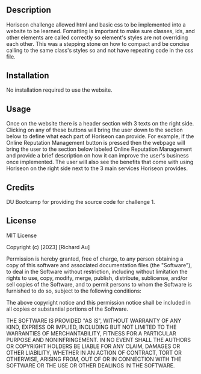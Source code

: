 # <Horiseon Homepage>

## Description

Horiseon challenge allowed html and basic css to be implemented into a website to be learned. Fomatting is important to make sure classes, ids, and other elements are called correctly so element's styles are not overriding each other.
This was a stepping stone on how to compact and be concise calling to the same class's styles so and not have repeating code in the css file. 

## Installation

No installation required to use the website.

## Usage

Once on the website there is a header section with 3 texts on the right side. Clicking on any of these buttons will bring the user down to the section below to define what each part of Horiseon can provide. For example, if the Online Reputation Management button is pressed then the webpage will bring the user to the section below labeled Online Reputation Management and provide a brief description on how it can improve the user's business once implemented. The user will also see the benefits that come with using Horiseon on the right side next to the 3 main services Horiseon provides.

## Credits

DU Bootcamp for providing the source code for challenge 1. 

## License

MIT License

Copyright (c) [2023] [Richard Au]

Permission is hereby granted, free of charge, to any person obtaining a copy
of this software and associated documentation files (the "Software"), to deal
in the Software without restriction, including without limitation the rights
to use, copy, modify, merge, publish, distribute, sublicense, and/or sell
copies of the Software, and to permit persons to whom the Software is
furnished to do so, subject to the following conditions:

The above copyright notice and this permission notice shall be included in all
copies or substantial portions of the Software.

THE SOFTWARE IS PROVIDED "AS IS", WITHOUT WARRANTY OF ANY KIND, EXPRESS OR
IMPLIED, INCLUDING BUT NOT LIMITED TO THE WARRANTIES OF MERCHANTABILITY,
FITNESS FOR A PARTICULAR PURPOSE AND NONINFRINGEMENT. IN NO EVENT SHALL THE
AUTHORS OR COPYRIGHT HOLDERS BE LIABLE FOR ANY CLAIM, DAMAGES OR OTHER
LIABILITY, WHETHER IN AN ACTION OF CONTRACT, TORT OR OTHERWISE, ARISING FROM,
OUT OF OR IN CONNECTION WITH THE SOFTWARE OR THE USE OR OTHER DEALINGS IN THE
SOFTWARE.

